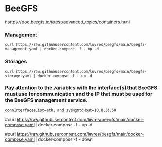 # BeeGFS

hsttps://doc.beegfs.io/latest/advanced_topics/containers.html

### Management
```
curl https://raw.githubusercontent.com/luvres/beegfs/main/beegfs-management.yaml | docker-compose -f - up -d
```

### Storages
```
curl https://raw.githubusercontent.com/luvres/beegfs/main/beegfs-storage.yaml | docker-compose -f - up -d
```

### Pay attention to the variables with the interface(s) that BeeGFS must use for communication and the IP that must be used for the BeeGFS management service.
```
connInterfacesList=eth1 and sysMgmtdHost=10.8.33.50
```





#curl https://raw.githubusercontent.com/luvres/beegfs/main/docker-compose.yaml | docker-compose -f - up -d

#curl https://raw.githubusercontent.com/luvres/beegfs/main/docker-compose.yaml | docker-compose -f - down



